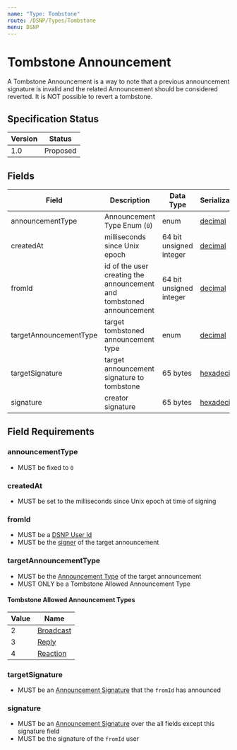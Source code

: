 ```yaml
---
name: "Type: Tombstone"
route: /DSNP/Types/Tombstone
menu: DSNP
---
```


# Tombstone Announcement

A Tombstone Announcement is a way to note that a previous announcement signature is invalid and the related Announcement should be considered reverted.
It is NOT possible to revert a tombstone.

## Specification Status

| Version | Status   |
| ------  | -------- |
| 1.0     | Proposed |

## Fields

| Field | Description | Data Type | Serialization | Parquet Type | Bloom Filter |
| ----- | ----------- | --------- | ------------- | ------------ | ------------ |
| announcementType | Announcement Type Enum (`0`) | enum | [decimal](/DSNP/Serializations#decimal) | `INT32` | no |
| createdAt | milliseconds since Unix epoch | 64 bit unsigned integer | [decimal](/DSNP/Serializations#decimal) | `UINT_64` | no
| fromId | id of the user creating the announcement and tombstoned announcement | 64 bit unsigned integer | [decimal](/DSNP/Serializations#decimal) | `UINT_64` | YES
| targetAnnouncementType | target tombstoned announcement type | enum | [decimal](/DSNP/Serializations#decimal) | `INT32` | no |
| targetSignature | target announcement signature to tombstone | 65 bytes | [hexadecimal](/DSNP/Serializations#hexadecimal) | `BYTE_ARRAY` | YES
| signature | creator signature | 65 bytes | [hexadecimal](/DSNP/Serializations#hexadecimal) | `BYTE_ARRAY` | no

## Field Requirements

### announcementType

- MUST be fixed to `0`

### createdAt

- MUST be set to the milliseconds since Unix epoch at time of signing

### fromId

- MUST be a [DSNP User Id](/DSNP/Identifiers#dsnp-user-id)
- MUST be the [signer](/DSNP/Signatures) of the target announcement

### targetAnnouncementType

- MUST be the [Announcement Type](/DSNP/Announcements#announcement-types) of the target announcement
- MUST ONLY be a Tombstone Allowed Announcement Type

#### Tombstone Allowed Announcement Types

| Value | Name |
|------ | ---- |
| 2 | [Broadcast](/Announcement/Types/Broadcast) |
| 3 | [Reply](/Announcement/Types/Reply) |
| 4 | [Reaction](/Announcement/Types/Reaction) |

### targetSignature

- MUST be an [Announcement Signature](/DSNP/Signatures) that the `fromId` has announced

### signature

- MUST be an [Announcement Signature](/DSNP/Signatures) over the all fields except this signature field
- MUST be the signature of the `fromId` user
